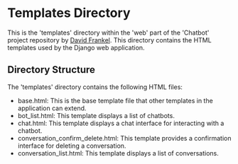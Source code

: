 # Templates Directory

This is the 'templates' directory within the 'web' part of the 'Chatbot' project repository by [David Frankel](https://github.com/davidhfrankelcodes). This directory contains the HTML templates used by the Django web application.

## Directory Structure

The 'templates' directory contains the following HTML files:

- base.html: This is the base template file that other templates in the application can extend.
- bot_list.html: This template displays a list of chatbots.
- chat.html: This template displays a chat interface for interacting with a chatbot.
- conversation_confirm_delete.html: This template provides a confirmation interface for deleting a conversation.
- conversation_list.html: This template displays a list of conversations.
